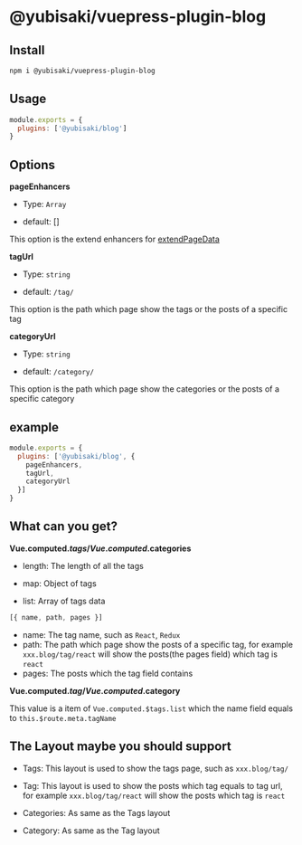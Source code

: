 # @yubisaki/vuepress-plugin-blog

## Install

```bash
npm i @yubisaki/vuepress-plugin-blog
```

## Usage

```js
module.exports = {
  plugins: ['@yubisaki/blog']
}
```

## Options

**pageEnhancers**

- Type: `Array`

- default: []

This option is the extend enhancers for [extendPageData](https://vuepress.vuejs.org/plugin/#extendpagedata)

**tagUrl**

- Type: `string`

- default: `/tag/`

This option is the path which page show the tags or the posts of a specific tag

**categoryUrl**

- Type: `string`

- default: `/category/`

This option is the path which page show the categories or the posts of a specific category

## example

```js
module.exports = {
  plugins: ['@yubisaki/blog', {
    pageEnhancers,
    tagUrl,
    categoryUrl
  }]
}
```

## What can you get?

**Vue.computed.$tags/Vue.computed.$categories**

- length: The length of all the tags

- map: Object of tags

- list: Array of tags data
```js
[{ name, path, pages }]
```
  - name: The tag name, such as `React`, `Redux`
  - path: The path which page show the posts of a specific tag, for example `xxx.blog/tag/react` will show the posts(the pages field) which tag is `react`
  - pages: The posts which the tag field contains

**Vue.computed.$tag/Vue.computed.$category**

This value is a item of `Vue.computed.$tags.list` which the name field equals to `this.$route.meta.tagName`

## The Layout maybe you should support

- Tags: This layout is used to show the tags page, such as `xxx.blog/tag/`

- Tag: This layout is used to show the posts which tag equals to tag url, for example `xxx.blog/tag/react` will show the posts which tag is `react`

- Categories: As same as the Tags layout

- Category: As same as the Tag layout